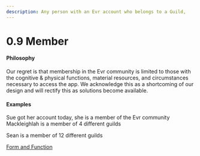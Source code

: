 ```yaml
---
description: Any person with an Evr account who belongs to a Guild,
---
```


# 0.9 Member

#### Philosophy

Our regret is that membership in the Evr community is limited to those with the cognitive & physical functions, material resources, and circumstances necessary to access the app. We acknowledge this as a shortcoming of our design and will rectify this as solutions become available.

#### Examples

Sue got her account today, she is a member of the Evr community Mackleighlah is a member of 4 different guilds

Sean is a member of 12 different guilds

[Form and Function](../../../blue-paper/1.0-guild/1.0-member.md)
